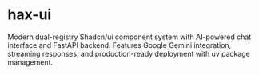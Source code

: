 # hax-ui
Modern dual-registry Shadcn/ui component system with AI-powered chat interface and FastAPI backend. Features Google Gemini integration, streaming responses, and production-ready deployment with uv package management.
